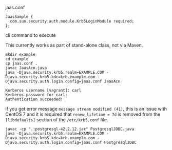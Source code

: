 jaas.conf

```
JaasSample {
  com.sun.security.auth.module.Krb5LoginModule required;
};
```

cli command to execute

This currently works as part of stand-alone class, not via Maven.

```
mkdir example
cd example
cp jaas.conf .
javac JaasAcn.java
java -Djava.security.krb5.realm=EXAMPLE.COM -Djava.security.krb5.kdc=krb.example.com -Djava.security.auth.login.config=jaas.conf JaasAcn
```

```
Kerberos username [vagrant]: carl
Kerberos password for carl:
Authentication succeeded!
```

if you get error message `message stream modified (41)`, this is an issue with CentOS 7 and it is required that `renew_lifetime = 7d` is removed from the `[libdefaults]` section of the `/etc/krb5.conf` file.


```
javac -cp ".:postgresql-42.2.12.jar" PostgresqlJDBC.java
java -Djava.security.krb5.realm=EXAMPLE.COM -Djava.security.krb5.kdc=krb.example.com -Djava.security.auth.login.config=jaas.conf PostgresqlJDBC
```
